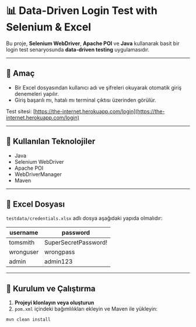 # 📊 Data-Driven Login Test with Selenium & Excel

Bu proje, **Selenium WebDriver**, **Apache POI** ve **Java** kullanarak basit bir login test senaryosunda **data-driven testing** uygulamasıdır.

---

## 🎯 Amaç

- Bir Excel dosyasından kullanıcı adı ve şifreleri okuyarak otomatik giriş denemeleri yapılır.
- Giriş başarılı mı, hatalı mı terminal çıktısı üzerinden görülür.

Test sitesi: [https://the-internet.herokuapp.com/login](https://the-internet.herokuapp.com/login)

---

## 🧰 Kullanılan Teknolojiler

- Java
- Selenium WebDriver
- Apache POI
- WebDriverManager
- Maven

---


## 📝 Excel Dosyası

`testdata/credentials.xlsx` adlı dosya aşağıdaki yapıda olmalıdır:

| username   | password              |
|------------|-----------------------|
| tomsmith   | SuperSecretPassword!  |
| wronguser  | wrongpass             |
| admin      | admin123              |

---

## 🚀 Kurulum ve Çalıştırma

1. **Projeyi klonlayın veya oluşturun**
2. `pom.xml` içindeki bağımlılıkları ekleyin ve Maven ile yükleyin:

```bash
mvn clean install


